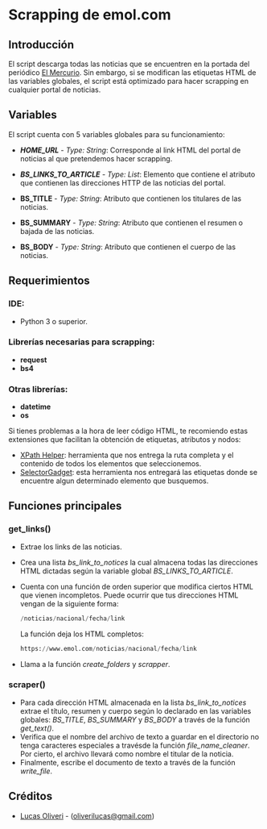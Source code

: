 # Scrapping de emol.com
## Introducción
El script descarga todas las noticias que se encuentren en la portada del periódico [El Mercurio](https://www.emol.com/). Sin embargo, si se modifican las etiquetas HTML de las variables globales, el script está optimizado para hacer scrapping en cualquier portal de noticias.

## Variables

El script cuenta con 5 variables globales para su funcionamiento:

- ***HOME_URL*** - *Type: String*: Corresponde al link HTML del portal de noticias al que pretendemos hacer scrapping.

- ***BS_LINKS_TO_ARTICLE*** - *Type: List*:  Elemento que contiene el atributo *<href>* que contienen las direcciones HTTP de las noticias del portal.
- **BS_TITLE** - *Type: String*: Atributo que contienen los titulares de las noticias.
- **BS_SUMMARY** - *Type: String*: Atributo que contienen el resumen o bajada de las noticias.
- **BS_BODY** - *Type: String*: Atributo que contienen el cuerpo de las noticias.

## Requerimientos
### IDE:
  - Python 3 o superior.
  
### Librerías necesarias para scrapping:
  - **request**
  - **bs4**

### Otras librerías:
  - **datetime**
  - **os**

Si tienes problemas a la hora de leer código HTML, te recomiendo estas extensiones que facilitan la obtención de etiquetas, atributos y nodos:
- [XPath Helper](https://chrome.google.com/webstore/detail/xpath-helper/hgimnogjllphhhkhlmebbmlgjoejdpjl): herramienta que nos entrega la ruta completa y el contenido de todos los elementos que seleccionemos.
- [SelectorGadget](https://chrome.google.com/webstore/detail/selectorgadget/mhjhnkcfbdhnjickkkdbjoemdmbfginb/related?hl=es): esta herramienta nos entregará las etiquetas donde se encuentre algun determinado elemento que busquemos.

## Funciones principales

### **get_links()**
- Extrae los links de las noticias. 

- Crea una lista *bs_link_to_notices* la cual almacena todas las direcciones HTML dictadas según la variable global *BS_LINKS_TO_ARTICLE*.
- Cuenta con una función de orden superior que modifica ciertos HTML que vienen incompletos. Puede ocurrir que tus direcciones HTML vengan de la siguiente forma:
  ```python
  /noticias/nacional/fecha/link
  ```
  La función deja los HTML completos:
  ```python
  https://www.emol.com/noticias/nacional/fecha/link
  ```
- Llama a la función *create_folders* y *scrapper*.

### **scraper()**
- Para cada dirección HTML almacenada en la lista *bs_link_to_notices* extrae el título, resumen y cuerpo según lo declarado en las variables globales: *BS_TITLE*, *BS_SUMMARY* y *BS_BODY* a través de la función *get_text()*.
- Verifica que el nombre del archivo de texto a guardar en el directorio no tenga caracteres especiales a travésde la función *file_name_cleaner*. Por cierto, el archivo llevará como nombre el titular de la noticia.
- Finalmente, escribe el documento de texto a través de la función *write_file*.

## Créditos
* [Lucas Oliveri](https://www.linkedin.com/in/oliverilucas) - (oliverilucas@gmail.com)